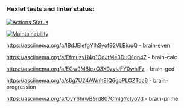 ### Hexlet tests and linter status:

[![Actions Status](https://github.com/sapapck/frontend-project-44/workflows/hexlet-check/badge.svg)](https://github.com/sapapck/frontend-project-44/actions)

[![Maintainability](https://api.codeclimate.com/v1/badges/d069e0bc76122843ff4b/maintainability)](https://codeclimate.com/github/sapapck/frontend-project-44/maintainability)

 https://asciinema.org/a/IBdJEIefgYIhSyof92VLBiuoQ - brain-even

 https://asciinema.org/a/EfmuzvH4g1OdJtMe3DuQ1qn47 - brain-calc

 https://asciinema.org/a/ECw9MBlcxO3X0zviJFY0whlFz - brain-gcd

 https://asciinema.org/a/s6g7U24AWnh9IQ6gpPLOZToc6 - brain-progression

  https://asciinema.org/a/OvY6hrwB9rd807CmIgYclyoVd - brain-prime